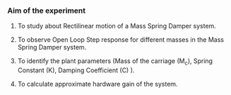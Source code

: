 ### Aim of the experiment
1. To study about Rectilinear motion of a Mass Spring Damper system.

2. To observe Open Loop Step response for different masses in the Mass Spring Damper system.

3. To identify the plant parameters (Mass of the carriage (M<sub>c</sub>), Spring Constant (K), Damping Coefficient (C) ).

4. To calculate approximate hardware gain of the system.